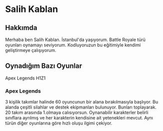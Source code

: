 <h1>Salih Kablan</h1>
<h2>Hakkımda</h2>
<P>Merhaba ben Salih Kablan. İstanbul'da yaşıyorum. Battle Royale türü oyunları oynamayı seviyorum. Kodluyoruzun bu eğitimiyle kendimi geliştirmeye çalışıyorum.</P>
<h2>Oynadığım Bazı Oyunlar</h2>
<p>Apex Legends
    H1Z1
</p>
<h3>Apex Legends</h3>
<p>3 kişilik takımlar halinde 60 oyuncunun bir alana bırakılmasıyla başlıyor. Bu alanda çeşitli silahlar ve destek ekipmanları bulunuyor. Bunları toplayarak. 20 takım arasında 1.olmaya calısıyorsun. Oynanabilir karakterler belirli sınıflara ayrılmış ve her karakterin kendisine ait yetenekleri mevcut. Aynı türün diğer oyunlarına göre hızlı oluşu ilgimi çekiyor.
</p>
